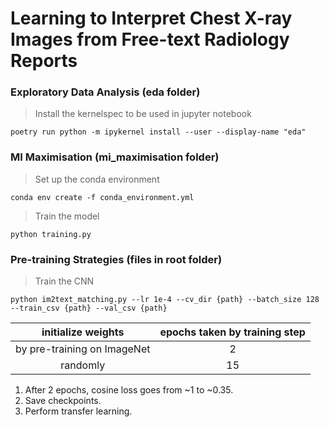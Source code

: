 # Learning to Interpret Chest X-ray Images from Free-text Radiology Reports

### Exploratory Data Analysis (eda folder)
> Install the kernelspec to be used in jupyter notebook
```
poetry run python -m ipykernel install --user --display-name "eda"
```

### MI Maximisation (mi_maximisation folder)
> Set up the conda environment
```
conda env create -f conda_environment.yml
```
> Train the model
```
python training.py
```

### Pre-training Strategies (files in root folder)
> Train the CNN
```
python im2text_matching.py --lr 1e-4 --cv_dir {path} --batch_size 128 --train_csv {path} --val_csv {path}
```

| initialize weights | epochs taken by training step |
|:---:|:---:|
| by pre-training on ImageNet | 2 |
| randomly | 15 |
1. After 2 epochs, cosine loss goes from ~1 to ~0.35.
2. Save checkpoints. 
3. Perform transfer learning.
